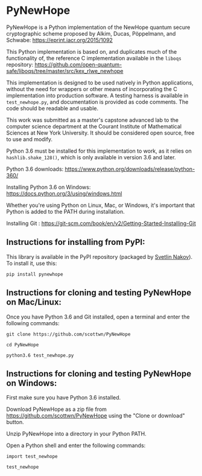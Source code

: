 # PyNewHope

PyNewHope is a Python implementation of the NewHope quantum secure cryptographic scheme proposed by Alkim, Ducas, Pöppelmann, and Schwabe: https://eprint.iacr.org/2015/1092

This Python implementation is based on, and duplicates much of the functionality of, the reference C implementation available in the `liboqs` repository: https://github.com/open-quantum-safe/liboqs/tree/master/src/kex_rlwe_newhope

This implementation is designed to be used natively in Python applications, without the need for wrappers or other means of incorporating the C implementation into production software. A testing harness is available in `test_newhope.py`, and documentation is provided as code comments. The code should be readable and usable.

This work was submitted as a master's capstone advanced lab to the computer science department at the Courant Institute of Mathematical Sciences at New York University. It should be considered open source, free to use and modify.

Python 3.6 must be installed for this implementation to work, as it relies on `hashlib.shake_128()`, which is only available in version 3.6 and later.

Python 3.6 downloads: https://www.python.org/downloads/release/python-360/

Installing Python 3.6 on Windows: https://docs.python.org/3/using/windows.html

Whether you're using Python on Linux, Mac, or Windows, it's important that Python is added to the PATH during installation.

Installing Git : https://git-scm.com/book/en/v2/Getting-Started-Installing-Git

Instructions for installing from PyPI:
--------------------------------------

This library is available in the PyPI repository (packaged by [Svetlin Nakov](https://github.com/nakov)). To install it, use this:

```
pip install pynewhope
```


Instructions for cloning and testing PyNewHope on Mac/Linux:
------------------------------------------------------------

Once you have Python 3.6 and Git installed, open a terminal and enter the following commands:
```
git clone https://github.com/scottwn/PyNewHope

cd PyNewHope

python3.6 test_newhope.py
```

Instructions for cloning and testing PyNewHope on Windows:
----------------------------------------------------------

First make sure you have Python 3.6 installed.

Download PyNewHope as a zip file from https://github.com/scottwn/PyNewHope using the "Clone or download" button.

Unzip PyNewHope into a directory in your Python PATH.

Open a Python shell and enter the following commands:
```
import test_newhope

test_newhope
```

